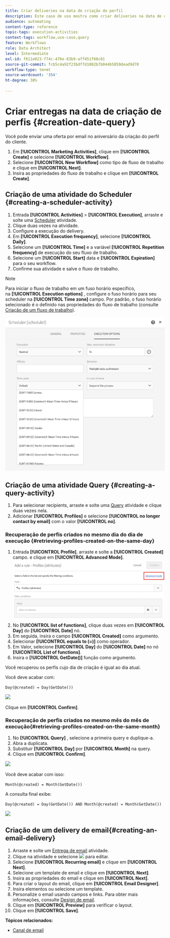 ```yaml
---
title: Criar deliveries na data de criação do perfil
description: Este caso de uso mostra como criar deliveries na data de criação do perfil.
audience: automating
content-type: reference
topic-tags: execution-activities
context-tags: workflow,use-case,query
feature: Workflows
role: Data Architect
level: Intermediate
exl-id: f611e023-f74c-476e-83b9-aff451f68c81
source-git-commit: fcb5c4a92f23bdffd1082b7b044b5859dead9d70
workflow-type: tm+mt
source-wordcount: '354'
ht-degree: 38%

---
```


# Criar entregas na data de criação de perfis {#creation-date-query}

Você pode enviar uma oferta por email no aniversário da criação do perfil do cliente.

1. Em **[!UICONTROL Marketing Activities]**, clique em **[!UICONTROL Create]** e selecione **[!UICONTROL Workflow]**.
1. Selecione **[!UICONTROL New Workflow]** como tipo de fluxo de trabalho e clique em **[!UICONTROL Next]**.
1. Insira as propriedades do fluxo de trabalho e clique em **[!UICONTROL Create]**.

## Criação de uma atividade do Scheduler {#creating-a-scheduler-activity}

1. Entrada **[!UICONTROL Activities]** > **[!UICONTROL Execution]**, arraste e solte uma [Scheduler](../../automating/using/scheduler.md) atividade.
1. Clique duas vezes na atividade.
1. Configure a execução do delivery.
1. Em **[!UICONTROL Execution frequency]**, selecione **[!UICONTROL Daily]**.
1. Selecione um **[!UICONTROL Time]** e a variável **[!UICONTROL Repetition frequency]** de execução do seu fluxo de trabalho.
1. Selecione um **[!UICONTROL Start]** data e **[!UICONTROL Expiration]** para o seu workflow.
1. Confirme sua atividade e salve o fluxo de trabalho.

>[!NOTE]
>
>Para iniciar o fluxo de trabalho em um fuso horário específico, na **[!UICONTROL Execution options]** , configure o fuso horário para seu scheduler na **[!UICONTROL Time zone]** campo. Por padrão, o fuso horário selecionado é o definido nas propriedades do fluxo de trabalho (consulte [Criação de um fluxo de trabalho](../../automating/using/building-a-workflow.md)).

![](assets/time_zone.png)

## Criação de uma atividade Query {#creating-a-query-activity}

1. Para selecionar recipients, arraste e solte uma [Query](../../automating/using/query.md) atividade e clique duas vezes nela.
1. Adicionar **[!UICONTROL Profiles]** e selecione **[!UICONTROL no longer contact by email]** com o valor **[!UICONTROL no]**.

### Recuperação de perfis criados no mesmo dia do dia de execução {#retrieving-profiles-created-on-the-same-day}

1. Entrada **[!UICONTROL Profile]**, arraste e solte a **[!UICONTROL Created]** campo. e clique em **[!UICONTROL Advanced Mode]**.
   ![](assets/advanced_mode.png)
1. No **[!UICONTROL list of functions]**, clique duas vezes em **[!UICONTROL Day]** do **[!UICONTROL Date]** nó.
1. Em seguida, insira o campo **[!UICONTROL Created]** como argumento.
1. Selecionar **[!UICONTROL equals to (=)]** como operador.
1. Em Valor, selecione **[!UICONTROL Day]** do **[!UICONTROL Date]** no nó **[!UICONTROL List of functions]**.
1. Insira o **[!UICONTROL GetDate()]** função como argumento.

Você recuperou os perfis cujo dia de criação é igual ao dia atual.

Você deve acabar com:

```Day(@created) = Day(GetDate())```

![](assets/day_creation_query.png)

Clique em **[!UICONTROL Confirm]**.

### Recuperação de perfis criados no mesmo mês do mês de execução{#retrieving-profiles-created-on-the-same-month}

1. No **[!UICONTROL Query]** , selecione a primeira query e duplique-a.
1. Abra a duplicata.
1. Substituir **[!UICONTROL Day]** por **[!UICONTROL Month]** na query.
1. Clique em **[!UICONTROL Confirm]**.

![](assets/month_rule.png)

Você deve acabar com isso:

``` Month(@created) = Month(GetDate()) ```

A consulta final exibe:

```Day(@created) = Day(GetDate()) AND Month(@created) = Month(GetDate())```

![](assets/expression_editor_1.png)

## Criação de um delivery de email{#creating-an-email-delivery}

1. Arraste e solte um [Entrega de email](../../automating/using/email-delivery.md) atividade.
1. Clique na atividade e selecione ![](assets/edit_darkgrey-24px.png) para editar.
1. Selecione **[!UICONTROL Recurring email]** e clique em **[!UICONTROL Next]**.
1. Selecione um template de email e clique em **[!UICONTROL Next]**.
1. Insira as propriedades do email e clique em **[!UICONTROL Next]**.
1. Para criar o layout do email, clique em **[!UICONTROL Email Designer]**.
1. Insira elementos ou selecione um template.
1. Personalize o email usando campos e links.
Para obter mais informações, consulte [Design de email](../../designing/using/designing-from-scratch.md#designing-an-email-content-from-scratch).
1. Clique em **[!UICONTROL Preview]** para verificar o layout.
1. Clique em **[!UICONTROL Save]**.

**Tópicos relacionados:**

* [Canal de email](../../channels/using/creating-an-email.md)
